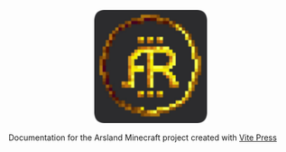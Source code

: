 <p align="center"><img src="./docs/public/logo.svg" width="200px" height="200px"></p>

Documentation for the Arsland Minecraft project created with [Vite Press](https://github.com/vuejs/vitepress)